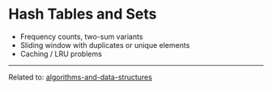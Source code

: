 # Hash Tables and Sets
* Frequency counts, two-sum variants
* Sliding window with duplicates or unique elements
* Caching / LRU problems

<hr>

Related to: [algorithms-and-data-structures](../algorithms-and-data-structures)
